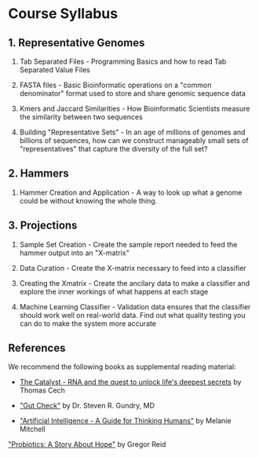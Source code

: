 # Course Syllabus

## 1. Representative Genomes

1. Tab Separated Files - Programming Basics and how to read Tab Separated Value Files

2. FASTA files - Basic Bioinformatic operations on a "common denominator" format used to store and share genomic sequence data

3. Kmers and Jaccard Similarities - How Bioinformatic Scientists measure the similarity between two sequences

4. Building "Representative Sets" - In an age of millions of genomes and billions of sequences, how can we construct manageably small sets of "representatives" that capture the diversity of the full set?

## 2. Hammers

1. Hammer Creation and Application - A way to look up what a genome could be without knowing the whole thing.


## 3. Projections

1. Sample Set Creation - Create the sample report needed to feed the hammer output into an "X-matrix"

2. Data Curation - Create the X-matrix necessary to feed into a classifier

3. Creating the Xmatrix - Create the ancilary data to make a classifier and explore the inner workings of what happens at each stage

4. Machine Learning Classifier - Validation data ensures that the classifier should work well on real-world data. Find out what quality testing you can do to make the system more accurate


## References

We recommend the following books as supplemental reading material:

* [The Catalyst - RNA and the quest to unlock life's deepest secrets](https://books.google.com/books/about/The_Catalyst_RNA_and_the_Quest_to_Unlock.html?id=TizXEAAAQBAJ)
by Thomas Cech

* ["Gut Check"](https://books.google.com/books/about/Gut_Check.html?id=17S4EAAAQBAJ)
by Dr. Steven R. Gundry, MD

* ["Artificial Intelligence - A Guide for Thinking Humans"](https://www.google.com/books/edition/Artificial_Intelligence/65iEDwAAQBAJ?hl=en&gbpv=0)
by Melanie Mitchell

["Probiotics: A Story About  Hope"](https://books.google.com/books/about/Probiotics.html?id=m7Lf0AEACAAJ) by Gregor Reid
